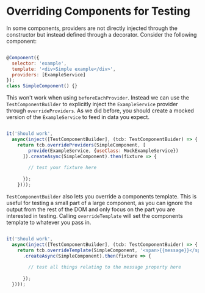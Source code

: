 # Overriding Components for Testing

In some components, providers are not directly injected through the constructor but instead defined through a decorator. Consider the following component:

```js

@Component({
  selector: 'example',
  template: '<div>Simple example</div>',
  providers: [ExampleService]
});
class SimpleComponent() {}
```

This won't work when using `beforeEachProvider`. Instead we can use the `TestComponentBuilder` to explicitly inject the `ExampleService` provider through `overrideProviders`. As we did before, you should create a mocked version of the `ExampleService` to feed in data you expect.

```js

it('Should work', 
  async(inject([TestComponentBuilder], (tcb: TestComponentBuider) => {
    return tcb.overrideProviders(SimpleComponent, [
        provide(ExampleService, {useClass: MockExampleService})
      ]).createAsync(SimpleComponent).then(fixture => {
        
        // test your fixture here
        
      });
    })));
```

`TestComponentBuilder` also lets you override a components template. This is useful for testing a small part of a large component, as you can ignore the output from the rest of the DOM and only focus on the part you are interested in testing. Calling `overrideTemplate` will set the components template to whatever you pass in.

```js

it('Should work', 
  async(inject([TestComponentBuilder], (tcb: TestComponentBuider) => {
    return tcb.overrideTemplate(SimpleComponent, '<span>{{message}}</span>')
      .createAsync(SimpleComponent).then(fixture => {
 
        // test all things relating to the message property here
      
      });
  })));
```
